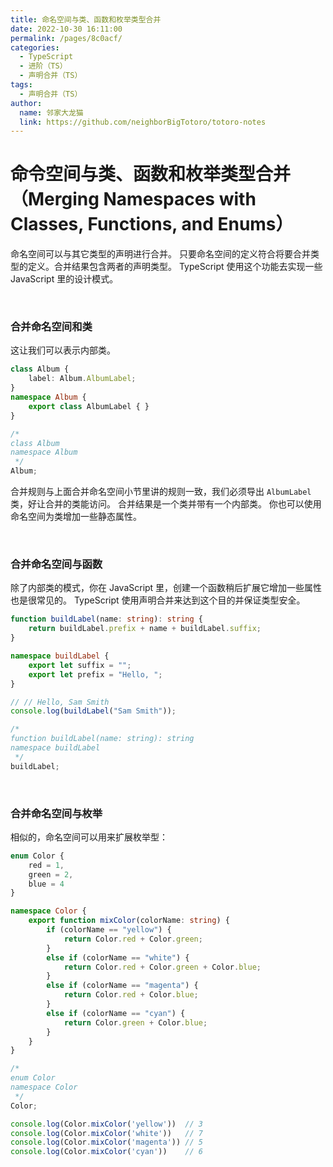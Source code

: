 ```yaml
---
title: 命名空间与类、函数和枚举类型合并
date: 2022-10-30 16:11:00
permalink: /pages/8c0acf/
categories:
  - TypeScript
  - 进阶（TS）
  - 声明合并（TS）
tags:
  - 声明合并（TS）
author: 
  name: 邻家大龙猫
  link: https://github.com/neighborBigTotoro/totoro-notes
---
```




# 命令空间与类、函数和枚举类型合并（Merging Namespaces with Classes, Functions, and Enums）



命名空间可以与其它类型的声明进行合并。 只要命名空间的定义符合将要合并类型的定义。合并结果包含两者的声明类型。 TypeScript 使用这个功能去实现一些 JavaScript 里的设计模式。


<br>


### 合并命名空间和类

这让我们可以表示内部类。

``` ts
class Album {
    label: Album.AlbumLabel;
}
namespace Album {
    export class AlbumLabel { }
}

/* 
class Album
namespace Album
 */
Album;
```
合并规则与上面合并命名空间小节里讲的规则一致，我们必须导出 `AlbumLabel` 类，好让合并的类能访问。 合并结果是一个类并带有一个内部类。 你也可以使用命名空间为类增加一些静态属性。


<br>


### 合并命名空间与函数

除了内部类的模式，你在 JavaScript 里，创建一个函数稍后扩展它增加一些属性也是很常见的。 TypeScript 使用声明合并来达到这个目的并保证类型安全。

``` ts
function buildLabel(name: string): string {
    return buildLabel.prefix + name + buildLabel.suffix;
}

namespace buildLabel {
    export let suffix = "";
    export let prefix = "Hello, ";
}

// // Hello, Sam Smith
console.log(buildLabel("Sam Smith"));

/* 
function buildLabel(name: string): string
namespace buildLabel
 */
buildLabel;
```


<br>


### 合并命名空间与枚举

相似的，命名空间可以用来扩展枚举型：
``` ts
enum Color {
    red = 1,
    green = 2,
    blue = 4
}

namespace Color {
    export function mixColor(colorName: string) {
        if (colorName == "yellow") {
            return Color.red + Color.green;
        }
        else if (colorName == "white") {
            return Color.red + Color.green + Color.blue;
        }
        else if (colorName == "magenta") {
            return Color.red + Color.blue;
        }
        else if (colorName == "cyan") {
            return Color.green + Color.blue;
        }
    }
}

/* 
enum Color
namespace Color
 */
Color;

console.log(Color.mixColor('yellow'))  // 3
console.log(Color.mixColor('white'))   // 7
console.log(Color.mixColor('magenta')) // 5
console.log(Color.mixColor('cyan'))    // 6
```